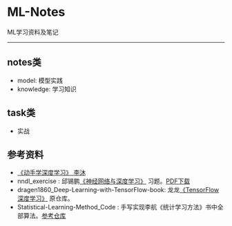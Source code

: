 # ML-Notes

ML学习资料及笔记

---

## notes类
- model: 模型实践
- knowledge: 学习知识

## task类
- 实战


## 参考资料
- [《动手学深度学习》 李沐](https://zh.d2l.ai/)
- nndl_exercise : 邱锡鹏[《神经网络与深度学习》](https://github.com/nndl) 习题。[PDF下载](https://nndl.github.io/)
- dragen1860_Deep-Learning-with-TensorFlow-book: 龙龙[《TensorFlow深度学习》](https://github.com/dragen1860/Deep-Learning-with-TensorFlow-book) 原仓库。
- Statistical-Learning-Method_Code : 手写实现李航《统计学习方法》书中全部算法。[参考仓库](https://github.com/Dod-o/Statistical-Learning-Method_Code)